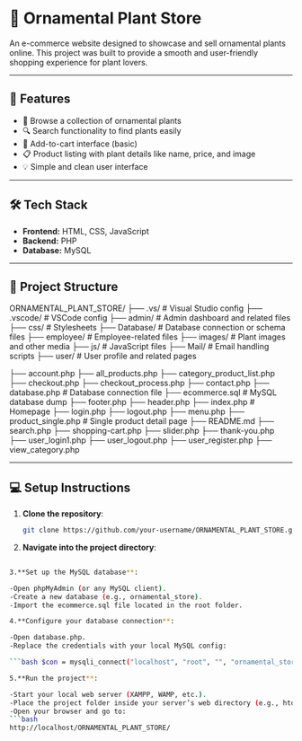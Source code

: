 # 🌿 Ornamental Plant Store

An e-commerce website designed to showcase and sell ornamental plants online. This project was built to provide a smooth and user-friendly shopping experience for plant lovers.

---

## 🚀 Features

- 🌱 Browse a collection of ornamental plants  
- 🔍 Search functionality to find plants easily  
- 🛒 Add-to-cart interface (basic)  
- 📋 Product listing with plant details like name, price, and image  
- 💡 Simple and clean user interface  

---

## 🛠️ Tech Stack

- **Frontend:** HTML, CSS, JavaScript  
- **Backend:** PHP  
- **Database:** MySQL  

---

## 📂 Project Structure

ORNAMENTAL_PLANT_STORE/
├── .vs/                       # Visual Studio config
├── .vscode/                   # VSCode config
├── admin/                     # Admin dashboard and related files
├── css/                       # Stylesheets
├── Database/                  # Database connection or schema files
├── employee/                  # Employee-related files
├── images/                    # Plant images and other media
├── js/                        # JavaScript files
├── Mail/                      # Email handling scripts
├── user/                      # User profile and related pages

├── account.php
├── all_products.php
├── category_product_list.php
├── checkout.php
├── checkout_process.php
├── contact.php
├── database.php               # Database connection file
├── ecommerce.sql              # MySQL database dump
├── footer.php
├── header.php
├── index.php                  # Homepage
├── login.php
├── logout.php
├── menu.php
├── product_single.php         # Single product detail page
├── README.md
├── search.php
├── shopping-cart.php
├── slider.php
├── thank-you.php
├── user_login1.php
├── user_logout.php
├── user_register.php
├── view_category.php


---

## 💻 Setup Instructions

1. **Clone the repository**:
   ```bash
   git clone https://github.com/your-username/ORNAMENTAL_PLANT_STORE.git
   
2. **Navigate into the project directory**:
  
  ```bash  cd ORNAMENTAL_PLANT_STORE 
   
3.**Set up the MySQL database**:

  -Open phpMyAdmin (or any MySQL client).
  -Create a new database (e.g., ornamental_store).
  -Import the ecommerce.sql file located in the root folder.

4.**Configure your database connection**:

  -Open database.php.
  -Replace the credentials with your local MySQL config:
 
 ```bash $con = mysqli_connect("localhost", "root", "", "ornamental_store"); `

5.**Run the project**:

-Start your local web server (XAMPP, WAMP, etc.).
-Place the project folder inside your server’s web directory (e.g., htdocs for XAMPP).
-Open your browser and go to:
```bash
  http://localhost/ORNAMENTAL_PLANT_STORE/

